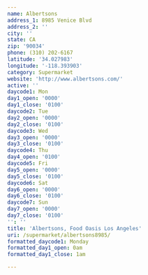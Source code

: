 ```yaml
---
name: Albertsons
address_1: 8985 Venice Blvd
address_2: ''
city: ''
state: CA
zip: '90034'
phone: (310) 202-6167
latitude: '34.027983'
longitude: '-118.393903'
category: Supermarket
website: 'http://www.albertsons.com/'
active: ''
daycode1: Mon
day1_open: '0000'
day1_close: '0100'
daycode2: Tue
day2_open: '0000'
day2_close: '0100'
daycode3: Wed
day3_open: '0000'
day3_close: '0100'
daycode4: Thu
day4_open: '0100'
daycode5: Fri
day5_open: '0000'
day5_close: '0100'
daycode6: Sat
day6_open: '0000'
day6_close: '0100'
daycode7: Sun
day7_open: '0000'
day7_close: '0100'
'': ''
title: 'Albertsons, Food Oasis Los Angeles'
uri: /supermarket/albertsons8985/
formatted_daycode1: Monday
formatted_day1_open: 0am
formatted_day1_close: 1am

---
```

